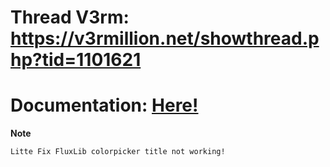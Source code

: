 # Thread V3rm: https://v3rmillion.net/showthread.php?tid=1101621
# Documentation: <a href="https://gist.githubusercontent.com/Simak90/bf6e06309d013331eda908d06058b323/raw/87531e808f8b56a33974826804ea9939aa3234cd/Flux%2520docs" target="_blank">Here!</a> 

**Note**
```
Litte Fix FluxLib colorpicker title not working!
```
